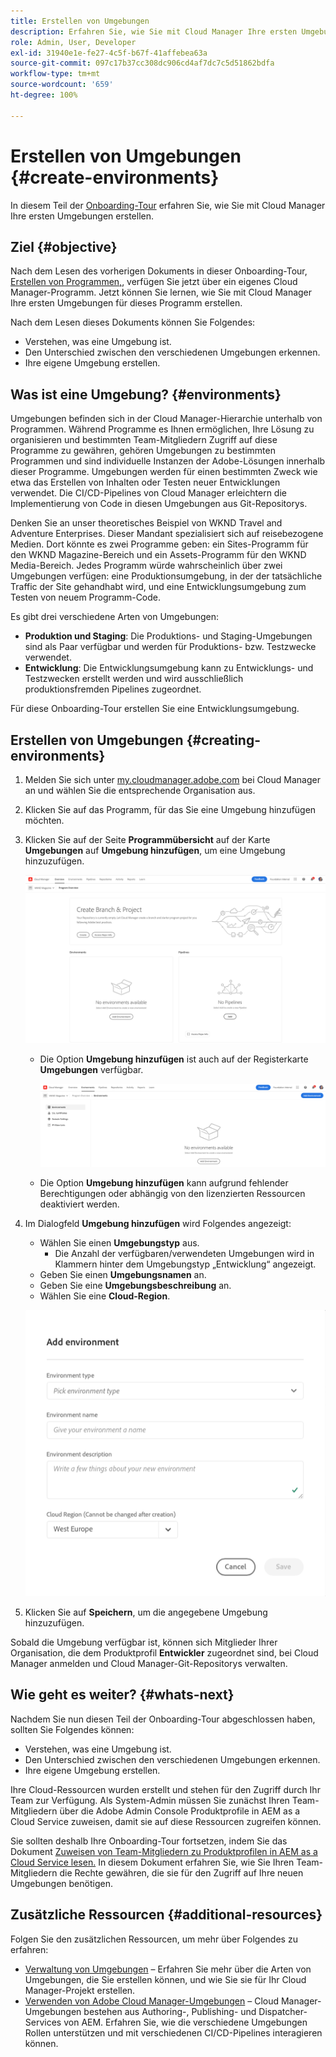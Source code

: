 ```yaml
---
title: Erstellen von Umgebungen
description: Erfahren Sie, wie Sie mit Cloud Manager Ihre ersten Umgebungen erstellen.
role: Admin, User, Developer
exl-id: 31940e1e-fe27-4c5f-b67f-41affebea63a
source-git-commit: 097c17b37cc308dc906cd4af7dc7c5d51862bdfa
workflow-type: tm+mt
source-wordcount: '659'
ht-degree: 100%

---
```


# Erstellen von Umgebungen {#create-environments}

In diesem Teil der [Onboarding-Tour](overview.md) erfahren Sie, wie Sie mit Cloud Manager Ihre ersten Umgebungen erstellen.

## Ziel {#objective}

Nach dem Lesen des vorherigen Dokuments in dieser Onboarding-Tour, [Erstellen von Programmen,](create-program.md), verfügen Sie jetzt über ein eigenes Cloud Manager-Programm. Jetzt können Sie lernen, wie Sie mit Cloud Manager Ihre ersten Umgebungen für dieses Programm erstellen.

Nach dem Lesen dieses Dokuments können Sie Folgendes:

* Verstehen, was eine Umgebung ist.
* Den Unterschied zwischen den verschiedenen Umgebungen erkennen.
* Ihre eigene Umgebung erstellen.

## Was ist eine Umgebung? {#environments}

Umgebungen befinden sich in der Cloud Manager-Hierarchie unterhalb von Programmen. Während Programme es Ihnen ermöglichen, Ihre Lösung zu organisieren und bestimmten Team-Mitgliedern Zugriff auf diese Programme zu gewähren, gehören Umgebungen zu bestimmten Programmen und sind individuelle Instanzen der Adobe-Lösungen innerhalb dieser Programme. Umgebungen werden für einen bestimmten Zweck wie etwa das Erstellen von Inhalten oder Testen neuer Entwicklungen verwendet. Die CI/CD-Pipelines von Cloud Manager erleichtern die Implementierung von Code in diesen Umgebungen aus Git-Repositorys.

Denken Sie an unser theoretisches Beispiel von WKND Travel and Adventure Enterprises. Dieser Mandant spezialisiert sich auf reisebezogene Medien. Dort könnte es zwei Programme geben: ein Sites-Programm für den WKND Magazine-Bereich und ein Assets-Programm für den WKND Media-Bereich. Jedes Programm würde wahrscheinlich über zwei Umgebungen verfügen: eine Produktionsumgebung, in der der tatsächliche Traffic der Site gehandhabt wird, und eine Entwicklungsumgebung zum Testen von neuem Programm-Code.

Es gibt drei verschiedene Arten von Umgebungen:

* **Produktion und Staging**: Die Produktions- und Staging-Umgebungen sind als Paar verfügbar und werden für Produktions- bzw. Testzwecke verwendet.
* **Entwicklung**: Die Entwicklungsumgebung kann zu Entwicklungs- und Testzwecken erstellt werden und wird ausschließlich produktionsfremden Pipelines zugeordnet.

Für diese Onboarding-Tour erstellen Sie eine Entwicklungsumgebung.

## Erstellen von Umgebungen {#creating-environments}

1. Melden Sie sich unter [my.cloudmanager.adobe.com](https://my.cloudmanager.adobe.com/) bei Cloud Manager an und wählen Sie die entsprechende Organisation aus.

1. Klicken Sie auf das Programm, für das Sie eine Umgebung hinzufügen möchten.

1. Klicken Sie auf der Seite **Programmübersicht** auf der Karte **Umgebungen** auf **Umgebung hinzufügen**, um eine Umgebung hinzuzufügen.

   ![Karte „Umgebung“](/help/implementing/cloud-manager/assets/no-environments.png)

   * Die Option **Umgebung hinzufügen** ist auch auf der Registerkarte **Umgebungen** verfügbar.

      ![Registerkarte Umgebungen](/help/implementing/cloud-manager/assets/environments-tab.png)

   * Die Option **Umgebung hinzufügen** kann aufgrund fehlender Berechtigungen oder abhängig von den lizenzierten Ressourcen deaktiviert werden.

1. Im Dialogfeld **Umgebung hinzufügen** wird Folgendes angezeigt:

   * Wählen Sie einen **Umgebungstyp** aus.
      * Die Anzahl der verfügbaren/verwendeten Umgebungen wird in Klammern hinter dem Umgebungstyp „Entwicklung“ angezeigt.
   * Geben Sie einen **Umgebungsnamen** an.
   * Geben Sie eine **Umgebungsbeschreibung** an.
   * Wählen Sie eine **Cloud-Region**.

   ![Dialogfeld „Umgebung hinzufügen“](/help/implementing/cloud-manager/assets/add-environment2.png)

1. Klicken Sie auf **Speichern**, um die angegebene Umgebung hinzuzufügen.

Sobald die Umgebung verfügbar ist, können sich Mitglieder Ihrer Organisation, die dem Produktprofil **Entwickler** zugeordnet sind, bei Cloud Manager anmelden und Cloud Manager-Git-Repositorys verwalten.

## Wie geht es weiter? {#whats-next}

Nachdem Sie nun diesen Teil der Onboarding-Tour abgeschlossen haben, sollten Sie Folgendes können:

* Verstehen, was eine Umgebung ist.
* Den Unterschied zwischen den verschiedenen Umgebungen erkennen.
* Ihre eigene Umgebung erstellen.

Ihre Cloud-Ressourcen wurden erstellt und stehen für den Zugriff durch Ihr Team zur Verfügung. Als System-Admin müssen Sie zunächst Ihren Team-Mitgliedern über die Adobe Admin Console Produktprofile in AEM as a Cloud Service zuweisen, damit sie auf diese Ressourcen zugreifen können.

Sie sollten deshalb Ihre Onboarding-Tour fortsetzen, indem Sie das Dokument [Zuweisen von Team-Mitgliedern zu Produktprofilen in AEM as a Cloud Service lesen.](assign-profiles-aem.md) In diesem Dokument erfahren Sie, wie Sie Ihren Team-Mitgliedern die Rechte gewähren, die sie für den Zugriff auf Ihre neuen Umgebungen benötigen.

## Zusätzliche Ressourcen {#additional-resources}

Folgen Sie den zusätzlichen Ressourcen, um mehr über Folgendes zu erfahren:

* [Verwaltung von Umgebungen](/help/implementing/cloud-manager/manage-environments.md) – Erfahren Sie mehr über die Arten von Umgebungen, die Sie erstellen können, und wie Sie sie für Ihr Cloud Manager-Projekt erstellen.
* [Verwenden von Adobe Cloud Manager-Umgebungen](https://experienceleague.adobe.com/docs/experience-manager-learn/cloud-service/cloud-manager/environments.html?lang=de) – Cloud Manager-Umgebungen bestehen aus Authoring-, Publishing- und Dispatcher-Services von AEM. Erfahren Sie, wie die verschiedene Umgebungen Rollen unterstützen und mit verschiedenen CI/CD-Pipelines interagieren können.
